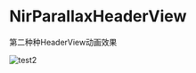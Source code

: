 # NirParallaxHeaderView
第二种种HeaderView动画效果

![test2](https://github.com/zpz1237/NirParallaxHeaderView/blob/anotherBranch/test2.gif)
